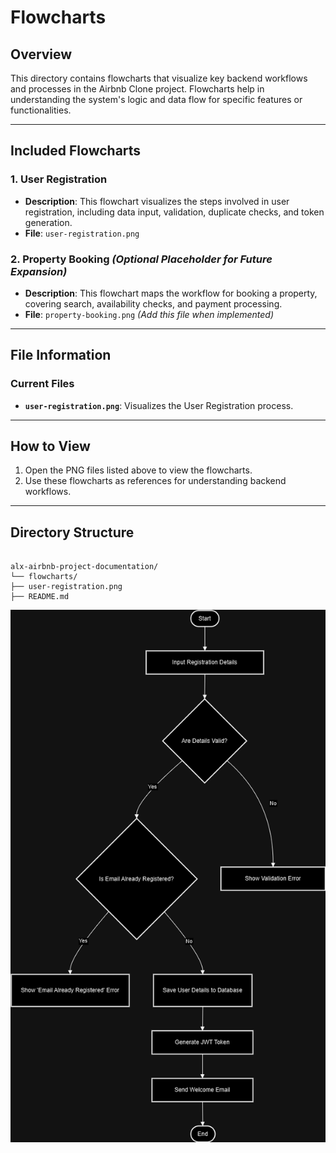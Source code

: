 # Flowcharts

## Overview

This directory contains flowcharts that visualize key backend workflows and processes in the Airbnb Clone project. Flowcharts help in understanding the system's logic and data flow for specific features or functionalities.

---

## Included Flowcharts

### 1. User Registration

- **Description**: This flowchart visualizes the steps involved in user registration, including data input, validation, duplicate checks, and token generation.
- **File**: `user-registration.png`

### 2. Property Booking _(Optional Placeholder for Future Expansion)_

- **Description**: This flowchart maps the workflow for booking a property, covering search, availability checks, and payment processing.
- **File**: `property-booking.png` _(Add this file when implemented)_

---

## File Information

### Current Files

- **`user-registration.png`**: Visualizes the User Registration process.

---

## How to View

1. Open the PNG files listed above to view the flowcharts.
2. Use these flowcharts as references for understanding backend workflows.

---

## Directory Structure

```

alx-airbnb-project-documentation/
└── flowcharts/
├── user-registration.png
├── README.md

```

![Data Flow Diagram](data-flow-diagram.png)
